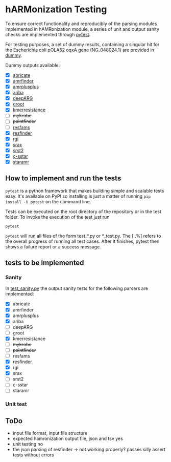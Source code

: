 # hARMonization Testing

To ensure correct functionality and reproducibly of the parsing modules implemented in hAMRonization module, 
a series of unit and output sanity checks are implemented through [pytest](https://docs.pytest.org/en/stable/contents.html#).

For testing purposes, a set of dummy results, containing a singular hit for the Escherichia coli pOLA52 oqxA 
gene (NG_048024.1) are provided in [dummy](dummy).

Dummy outputs available:
- [x] [abricate](dummy/abricate)
- [x] [amrfinder](dummy/amrfinder)
- [x] [amrplusplus](dummy/amrplusplus)
- [x] [ariba](dummy/ariba)
- [x] [deepARG](dummy/deepARG)
- [x] [groot](dummy/groot)
- [x] [kmerresistance](dummy/kmerresistance)
- [ ] ~~mykrobe~~
- [ ] ~~pointfinder~~
- [ ] [resfams](dummy/resfinder)
- [x] [resfinder](dummy/resfinder)
- [x] [rgi](dummy/rgi)
- [x] [srax](dummy/srax)
- [x] [srst2](dummy/s)
- [x] [c-sstar](dummy/sstar)
- [x] [staramr](dummy/staramr)

## How to implement and run the tests

`pytest` is a python framework that makes building simple and scalable tests easy. It's available on PyPI 
so installing is just a matter of running `pip install -U pytest` on the command line.

Tests can be executed on the root directory of the repository or in the test folder. 
To invoke the execution of the test just run 

`pytest`

`pytest` will run all files of the form test_*.py or *_test.py. The [..%] refers to the overall progress of running all 
test cases. After it finishes, pytest then shows a failure report or a success message.

## tests to be implemented

### Sanity 
In [test_sanity.py](test_sanity.py) the output sanity tests for the following parsers are implemented:
- [x] abricate 
- [x] amrfinder
- [x] amrplusplus
- [x] ariba
- [ ] deepARG
- [ ] groot
- [x] kmerresistance
- [ ] ~~mykrobe~~
- [ ] ~~pointfinder~~
- [ ] resfams
- [x] resfinder
- [x] rgi
- [x] srax
- [ ] srst2
- [ ] c-sstar
- [ ] staramr

### Unit test

## ToDo
- input file format, input file structure
- expected hamronization output file, json and tsv yes
- unit testing no
- the json parsing of resfinder -> not working properly? passes silly assert tests without errors